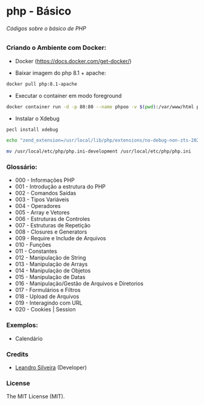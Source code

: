 # php - Básico

###### Códigos sobre o básico de PHP 

### Criando o Ambiente com Docker:

- Docker (https://docs.docker.com/get-docker/)

- Baixar imagem do php 8.1 + apache:
```bash
docker pull php:8.1-apache
```

- Executar o container em modo foreground
```bash
docker container run -d -p 80:80 --name phpoo -v $(pwd):/var/www/html php:8.1-apache
```

- Instalar o Xdebug
```bash
pecl install xdebug
```
```bash
echo "zend_extension=/usr/local/lib/php/extensions/no-debug-non-zts-20210902/xdebug.so" >> /usr/local/etc/php/php.ini-development
```

```bash
mv /usr/local/etc/php/php.ini-development /usr/local/etc/php/php.ini
```
### Glossário:

- 000 - Informações PHP
- 001 - Introdução a estrutura do PHP
- 002 - Comandos Saídas
- 003 - Tipos Variáveis
- 004 - Operadores
- 005 - Array e Vetores
- 006 - Estruturas de Controles
- 007 - Estruturas de Repetição
- 008 - Closures e Generators
- 009 - Require e Include de Arquivos
- 010 - Funções
- 011 - Constantes
- 012 - Manipulação de String
- 013 - Manipulação de Arrays
- 014 - Manipulação de Objetos
- 015 - Manipulação de Datas
- 016 - Manipulação/Gestão de Arquivos e Diretorios
- 017 - Formulários e Filtros
- 018 - Upload de Arquivos
- 019 - Interagindo com URL
- 020 - Cookies | Session

### Exemplos:

- Calendário

### Credits

- [Leandro Silveira](https://github.com/silveirajedi) (Developer)

### License

The MIT License (MIT).